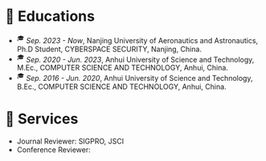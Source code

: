 
# 📖 Educations
- <sup>&#x1F393;</sup>  *Sep. 2023 - Now*, Nanjing University of Aeronautics and Astronautics, Ph.D Student, CYBERSPACE SECURITY, Nanjing, China.
- <sup>&#x1F393;</sup>  *Sep. 2020 - Jun. 2023*, Anhui University of Science and Technology, M.Ec., COMPUTER SCIENCE AND TECHNOLOGY, Anhui, China.
- <sup>&#x1F393;</sup>  *Sep. 2016 - Jun. 2020*, Anhui University of Science and Technology, B.Ec., COMPUTER SCIENCE AND TECHNOLOGY, Anhui, China.


# 💬 Services
- Journal Reviewer: SIGPRO, JSCI
- Conference Reviewer: 








